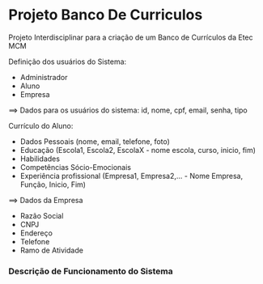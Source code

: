# Projeto Banco De Curriculos
Projeto Interdisciplinar para a criação de um Banco de Currículos da Etec MCM

Definição dos usuários do Sistema:
- Administrador
- Aluno
- Empresa

==> Dados para os usuários do sistema: id, nome, cpf, email, senha, tipo

Currículo do Aluno:
- Dados Pessoais (nome, email, telefone, foto)
- Educação (Escola1, Escola2, EscolaX - nome escola, curso, inicio, fim)
- Habilidades
- Competências Sócio-Emocionais
- Experiência profissional (Empresa1, Empresa2,... - Nome Empresa, Função, Inicio, Fim)


==> Dados da Empresa
- Razão Social
- CNPJ
- Endereço
- Telefone
- Ramo de Atividade

### Descrição de Funcionamento do Sistema
